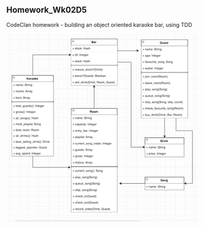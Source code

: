 ## Homework_Wk02D5
CodeClan homework - building an object oriented karaoke bar, using TDD

![Class Diagram](https://github.com/DafyddLlyr/Homework_Wk02D5/raw/master/class_diagram.png)


